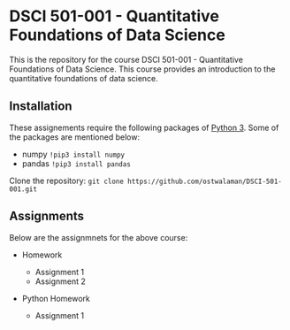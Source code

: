 # DSCI 501-001 - Quantitative Foundations of Data Science

This is the repository for the course DSCI 501-001 - Quantitative Foundations of Data Science.
This course provides an introduction to the quantitative foundations of data science.

## Installation

These assignements require the following packages of [Python 3](https://www.python.org/downloads/).
Some of the packages are mentioned below:

- numpy ```!pip3 install numpy```
- pandas ```!pip3 install pandas```

Clone the repository: ```git clone https://github.com/ostwalaman/DSCI-501-001.git```

## Assignments

Below are the assignmnets for the above course:

- Homework
  - Assignment 1
  - Assignment 2

- Python Homework
  - Assignment 1